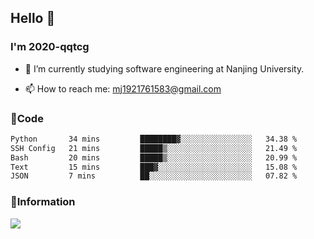 ## Hello 👋


### I'm 2020-qqtcg

- 🔭 I’m currently studying software engineering at Nanjing University. 
<!-- - 🌱 I’m currently learning MLsys and -->
<!-- - 👯 I’m looking to collaborate on ... -->
<!-- - 🤔 I’m looking for help with ... -->
<!-- - 💬 Ask me about ... -->
- 📫 How to reach me: mj1921761583@gmail.com
<!-- - 😄 Pronouns: ... -->
<!-- - ⚡ Fun fact: ... -->

### 🌱Code
<!--START_SECTION:waka-->

```txt
Python       34 mins         ████████▓░░░░░░░░░░░░░░░░   34.38 %
SSH Config   21 mins         █████▒░░░░░░░░░░░░░░░░░░░   21.49 %
Bash         20 mins         █████▒░░░░░░░░░░░░░░░░░░░   20.99 %
Text         15 mins         ███▓░░░░░░░░░░░░░░░░░░░░░   15.08 %
JSON         7 mins          ██░░░░░░░░░░░░░░░░░░░░░░░   07.82 %
```

<!--END_SECTION:waka-->

### 💬Information
![](https://github-readme-stats.vercel.app/api?username=2020-qqtcg&theme=buefy&hide_border=false)


<!-- <div align="center"> <img src="https://github-readme-activity-graph.vercel.app/graph?username=2020-qqtcg&theme=minimal" /> </div> -->


